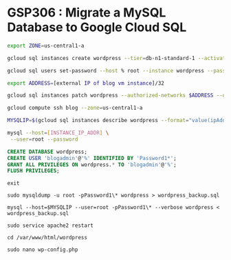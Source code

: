 # GSP306 : Migrate a MySQL Database to Google Cloud SQL

```bash
export ZONE=us-central1-a
```

```bash
gcloud sql instances create wordpress --tier=db-n1-standard-1 --activation-policy=ALWAYS --gce-zone $ZONE
```

```bash
gcloud sql users set-password --host % root --instance wordpress --password Random306\*
```

```bash
export ADDRESS=[external IP of blog vm instance]/32
```

```bash
gcloud sql instances patch wordpress --authorized-networks $ADDRESS --quiet
```

```bash
gcloud compute ssh blog --zone=us-central1-a
```

```bash
MYSQLIP=$(gcloud sql instances describe wordpress --format="value(ipAddresses.ipAddress)")
```

```bash
mysql --host=[INSTANCE_IP_ADDR] \
 --user=root --password
```

```SQL
CREATE DATABASE wordpress;
CREATE USER 'blogadmin'@'%' IDENTIFIED BY 'Password1*';
GRANT ALL PRIVILEGES ON wordpress.* TO 'blogadmin'@'%';
FLUSH PRIVILEGES;
```

```
exit
```

```
sudo mysqldump -u root -pPassword1\* wordpress > wordpress_backup.sql
```

```
mysql --host=$MYSQLIP --user=root -pPassword1\* --verbose wordpress < wordpress_backup.sql
```

```
sudo service apache2 restart
```

```
cd /var/www/html/wordpress
```

```
sudo nano wp-config.php
```
